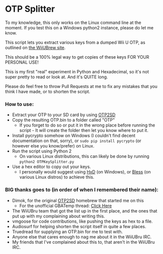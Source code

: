# OTP Splitter

To my knowledge, this only works on the Linux command line at the moment. If you test this on a Windows python2 instance, please do let me know.

This script lets you extract various keys from a dumped Wii U OTP, as outlined on [the WiiUBrew site](http://wiiubrew.org/wiki/Hardware/OTP).

This should be a 100% legal way to get copies of these keys FOR YOUR PERSONAL USE!

This is my first "real" experiment in Python and Hexadecimal, so it's not super pretty to read or look at. And it's QUITE long.

Please do feel free to throw Pull Requests at me to fix any mistakes that you think I have made, or to shorten the script.

### How to use:

 * Extract your OTP to your SD card by using [OTP2SD](https://github.com/dimok789/otp2sd_dumper)
 * Copy the resulting OTP.bin to a folder called "OTP"
 	* If you forget to do so or put it in the wrong place before running the script - It will create the folder then let you know where to put it. 
 * Install pycrypto somehow on Windows (I couldn't find decent documentation on that, sorry), or `sudo pip install pycrypto` (or however else you know/prefer) on Linux.
 * Run the script using Python 2
 	* On various Linux distributions, this can likely be done by running `python2 OTPKeySplitter.py`
 * Use a hex editor to copy out your keys.
 	* I personally would suggest using [HxD](https://mh-nexus.de/en/hxd/) (on Windows), or [Bless](http://home.gna.org/bless) (on various Linux distros) to achieve this.

### BIG thanks goes to (in order of when I remembered their name):

 * Dimok, for the original [OTP2SD](https://github.com/dimok789/otp2sd_dumper) homebrew that started me on this
 	* For the unofficial GBATemp thread: [Click Here](http://gbatemp.net/threads/otp2sd-by-dimok.447353/)
 * The WiiUBru team that got the list up in the first place, and the ones that put up with my complaining about writing this.
 * vmgoose for code contributions, like pushing the keys as hex to a file.
 * Audiosurf for helping shorten the script itself in quite a few places.
 * Truedread for supplying an OTP.bin for me to test with.
 * Anyone else that cares enough to nag me about it in the WiiUBru IRC.
 * My friends that I've complained about this to, that aren't in the WiiUBru IRC.